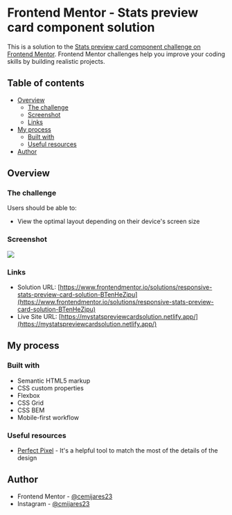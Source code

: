 # Frontend Mentor - Stats preview card component solution

This is a solution to the [Stats preview card component challenge on Frontend Mentor](https://www.frontendmentor.io/challenges/stats-preview-card-component-8JqbgoU62). Frontend Mentor challenges help you improve your coding skills by building realistic projects. 

## Table of contents

- [Overview](#overview)
  - [The challenge](#the-challenge)
  - [Screenshot](#screenshot)
  - [Links](#links)
- [My process](#my-process)
  - [Built with](#built-with)
  - [Useful resources](#useful-resources)
- [Author](#author)

## Overview

### The challenge

Users should be able to:

- View the optimal layout depending on their device's screen size

### Screenshot

![](./stats-preview-card-screenshot.jpg)


### Links

- Solution URL: [https://www.frontendmentor.io/solutions/responsive-stats-preview-card-solution-BTenHeZjpu](https://www.frontendmentor.io/solutions/responsive-stats-preview-card-solution-BTenHeZjpu)
- Live Site URL: [https://mystatspreviewcardsolution.netlify.app/](https://mystatspreviewcardsolution.netlify.app/)

## My process

### Built with

- Semantic HTML5 markup
- CSS custom properties
- Flexbox
- CSS Grid
- CSS BEM
- Mobile-first workflow


### Useful resources

- [Perfect Pixel](https://www.welldonecode.com/perfectpixel/) - It's a helpful tool to match the most of the details of the design

## Author

- Frontend Mentor - [@cemijares23](https://www.frontendmentor.io/profile/cemijares23)
- Instagram - [@cmijares23](https://www.instagram.com/cmijares23)

